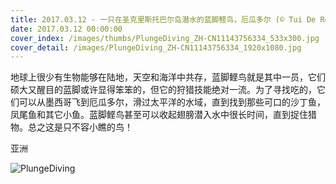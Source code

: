 ```yaml
---
title: 2017.03.12 - 一只在圣克里斯托巴尔岛潜水的蓝脚鲣鸟，厄瓜多尔 (© Tui De Roy/Minden Pictures)
date: 2017.03.12 00:00:00
cover_index: /images/thumbs/PlungeDiving_ZH-CN11143756334_533x300.jpg
cover_detail: /images/PlungeDiving_ZH-CN11143756334_1920x1080.jpg
---
```


地球上很少有生物能够在陆地，天空和海洋中共存，蓝脚鲣鸟就是其中一员，它们硕大又醒目的蓝脚或许显得笨笨的，但它的狩猎技能绝对一流。为了寻找吃的，它们可以从墨西哥飞到厄瓜多尔，滑过太平洋的水域，直到找到那些可口的沙丁鱼，凤尾鱼和其它小鱼。蓝脚鲣鸟甚至可以收起翅膀潜入水中很长时间，直到捉住猎物。总之这是只不容小瞧的鸟！

亚洲

![PlungeDiving](/images/PlungeDiving_ZH-CN11143756334_1920x1080.jpg)
